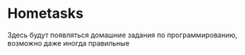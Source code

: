 # Hometasks

Здесь будут появляться домашние задания по программированию, возможно даже иногда правильные
